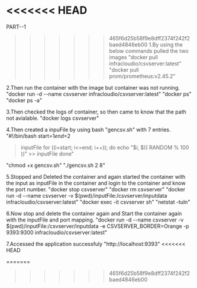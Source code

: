 <<<<<<< HEAD
=======
PART--1
>>>>>>> 465f6d25b58f9e8dff2374f242f2baed4846eb00
1.By using the below commands pulled the two images
"docker pull infracloudio/csvserver:latest"
"docker pull prom/prometheus:v2.45.2"

2.Then run the container with the image but container was not running.
"docker run -d --name csvserver infracloudio/csvserver:latest"
"docker ps"
"docker ps -a"

3.Then checked the logs of container, so then came to know that the path not avialable.
"docker logs csvserver"

4.Then created a inpuFile by using bash "gencsv.sh" with 7 entries.
"#!/bin/bash
start=$1
end=$2
> inputFile
for ((i=start; i<=end; i++)); do
    echo "$i, $(( RANDOM % 100 ))" >> inputFile
done"

"chmod +x gencsv.sh"
"./gencsv.sh 2 8"

5.Stopped and Deleted the container and again started the container with the input as inputFile in the container and login to the container and know the port number.
"docker stop csvserver"
"docker rm csvserver"
"docker run -d --name csvserver -v $(pwd)/inputFile:/csvserver/inputdata infracloudio/csvserver:latest"
"docker exec -it csvserver sh"
"netstat -tuln"

6.Now stop and delete the container again and Start the container again with the inputFile and port mapping.
"docker run -d --name csvserver -v $(pwd)/inputFile:/csvserver/inputdata -e CSVSERVER_BORDER=Orange -p 9393:9300 infracloudio/csvserver:latest"

7.Accessed the application successfuly
"http://localhost:9393"
<<<<<<< HEAD


=======
>>>>>>> 465f6d25b58f9e8dff2374f242f2baed4846eb00

